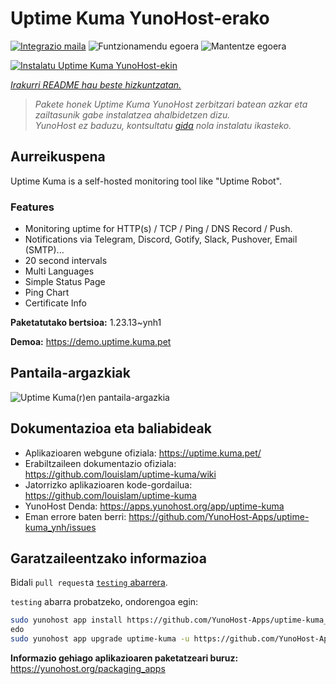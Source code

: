 <!--
Ohart ongi: README hau automatikoki sortu da <https://github.com/YunoHost/apps/tree/master/tools/readme_generator>ri esker
EZ editatu eskuz.
-->

# Uptime Kuma YunoHost-erako

[![Integrazio maila](https://dash.yunohost.org/integration/uptime-kuma.svg)](https://dash.yunohost.org/appci/app/uptime-kuma) ![Funtzionamendu egoera](https://ci-apps.yunohost.org/ci/badges/uptime-kuma.status.svg) ![Mantentze egoera](https://ci-apps.yunohost.org/ci/badges/uptime-kuma.maintain.svg)

[![Instalatu Uptime Kuma YunoHost-ekin](https://install-app.yunohost.org/install-with-yunohost.svg)](https://install-app.yunohost.org/?app=uptime-kuma)

*[Irakurri README hau beste hizkuntzatan.](./ALL_README.md)*

> *Pakete honek Uptime Kuma YunoHost zerbitzari batean azkar eta zailtasunik gabe instalatzea ahalbidetzen dizu.*  
> *YunoHost ez baduzu, kontsultatu [gida](https://yunohost.org/install) nola instalatu ikasteko.*

## Aurreikuspena

Uptime Kuma is a self-hosted monitoring tool like "Uptime Robot".

### Features

- Monitoring uptime for HTTP(s) / TCP / Ping / DNS Record / Push.
- Notifications via Telegram, Discord, Gotify, Slack, Pushover, Email (SMTP)...
- 20 second intervals
- Multi Languages
- Simple Status Page
- Ping Chart
- Certificate Info


**Paketatutako bertsioa:** 1.23.13~ynh1

**Demoa:** <https://demo.uptime.kuma.pet>

## Pantaila-argazkiak

![Uptime Kuma(r)en pantaila-argazkia](./doc/screenshots/example.jpg)

## Dokumentazioa eta baliabideak

- Aplikazioaren webgune ofiziala: <https://uptime.kuma.pet/>
- Erabiltzaileen dokumentazio ofiziala: <https://github.com/louislam/uptime-kuma/wiki>
- Jatorrizko aplikazioaren kode-gordailua: <https://github.com/louislam/uptime-kuma>
- YunoHost Denda: <https://apps.yunohost.org/app/uptime-kuma>
- Eman errore baten berri: <https://github.com/YunoHost-Apps/uptime-kuma_ynh/issues>

## Garatzaileentzako informazioa

Bidali `pull request`a [`testing` abarrera](https://github.com/YunoHost-Apps/uptime-kuma_ynh/tree/testing).

`testing` abarra probatzeko, ondorengoa egin:

```bash
sudo yunohost app install https://github.com/YunoHost-Apps/uptime-kuma_ynh/tree/testing --debug
edo
sudo yunohost app upgrade uptime-kuma -u https://github.com/YunoHost-Apps/uptime-kuma_ynh/tree/testing --debug
```

**Informazio gehiago aplikazioaren paketatzeari buruz:** <https://yunohost.org/packaging_apps>
